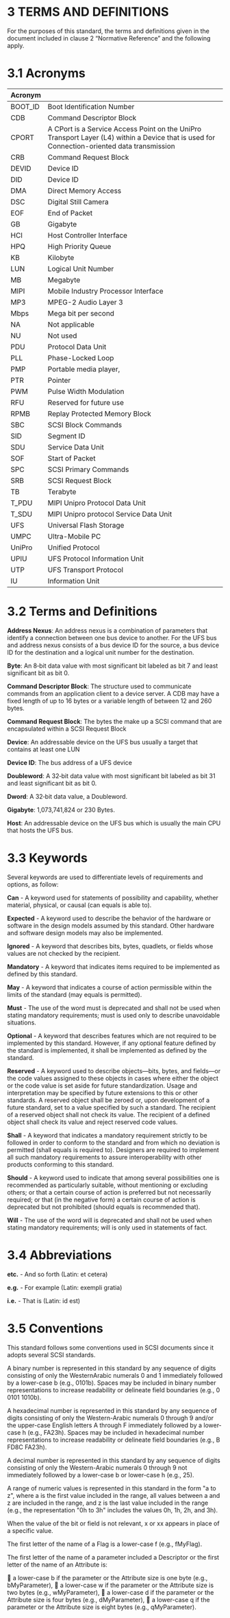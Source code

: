 3 TERMS AND DEFINITIONS
======

For the purposes of this standard, the terms and definitions given in the document included in clause 2 “Normative Reference” and the following apply.

# 3.1 Acronyms

|Acronym||
|--|--|
|BOOT_ID |Boot Identification Number|
|CDB |Command Descriptor Block|
|CPORT| A CPort is a Service Access Point on the UniPro Transport Layer (L4) within a Device that is used for Connection-oriented data transmission|
|CRB| Command Request Block|
|DEVID| Device ID|
|DID| Device ID|
|DMA| Direct Memory Access|
|DSC| Digital Still Camera|
|EOF| End of Packet|
|GB| Gigabyte|
|HCI| Host Controller Interface|
|HPQ| High Priority Queue|
|KB| Kilobyte|
|LUN| Logical Unit Number|
|MB| Megabyte|
|MIPI| Mobile Industry Processor Interface|
|MP3| MPEG-2 Audio Layer 3|
|Mbps| Mega bit per second|
|NA| Not applicable|
|NU| Not used|
|PDU| Protocol Data Unit|
|PLL| Phase-Locked Loop|
|PMP| Portable media player,|
|PTR| Pointer|
|PWM| Pulse Width Modulation|
|RFU| Reserved for future use|
|RPMB| Replay Protected Memory Block|
|SBC| SCSI Block Commands|
|SID| Segment ID|
|SDU| Service Data Unit|
|SOF| Start of Packet|
|SPC| SCSI Primary Commands|
|SRB| SCSI Request Block|
|TB| Terabyte|
|T_PDU| MIPI Unipro Protocol Data Unit|
|T_SDU| MIPI Unipro protocol Service Data Unit|
|UFS| Universal Flash Storage|
|UMPC| Ultra-Mobile PC|
|UniPro| Unified Protocol|
|UPIU| UFS Protocol Information Unit|
|UTP| UFS Transport Protocol|
|IU| Information Unit|

# 3.2 Terms and Definitions

**Address Nexus**: An address nexus is a combination of parameters that identify a connection between one
bus device to another. For the UFS bus and address nexus consists of a bus device ID for the source, a bus
device ID for the destination and a logical unit number for the destination.  

**Byte**: An 8‐bit data value with most significant bit labeled as bit 7 and least significant bit as bit 0.  

**Command Descriptor Block**: The structure used to communicate commands from an application client to a device server. A CDB may have a fixed length of up to 16 bytes or a variable length of between 12 and 260 bytes.  

**Command Request Block**: The bytes the make up a SCSI command that are encapsulated within a SCSI
Request Block  

**Device**: An addressable device on the UFS bus usually a target that contains at least one LUN  

**Device ID**: The bus address of a UFS device  

**Doubleword**: A 32‐bit data value with most significant bit labeled as bit 31 and least significant bit as bit 0.  

**Dword**: A 32‐bit data value, a Doubleword.  

**Gigabyte**: 1,073,741,824 or 230 Bytes.  

**Host**: An addressable device on the UFS bus which is usually the main CPU that hosts the UFS bus.  

# 3.3 Keywords
Several keywords are used to differentiate levels of requirements and options, as follow:  

**Can** - A keyword used for statements of possibility and capability, whether material, physical, or causal
(can equals is able to).  

**Expected** - A keyword used to describe the behavior of the hardware or software in the design models
assumed by this standard. Other hardware and software design models may also be implemented.  

**Ignored** - A keyword that describes bits, bytes, quadlets, or fields whose values are not checked by the
recipient.  

**Mandatory** - A keyword that indicates items required to be implemented as defined by this standard.

**May** - A keyword that indicates a course of action permissible within the limits of the standard (may equals is permitted).

**Must** - The use of the word must is deprecated and shall not be used when stating mandatory requirements; must is used only to describe unavoidable situations.

**Optional** - A keyword that describes features which are not required to be implemented by this standard.
However, if any optional feature defined by the standard is implemented, it shall be implemented as defined by the standard.

**Reserved** - A keyword used to describe objects—bits, bytes, and fields—or the code values assigned to these objects in cases where either the object or the code value is set aside for future standardization.
Usage and interpretation may be specified by future extensions to this or other standards. A reserved object shall be zeroed or, upon development of a future standard, set to a value specified by such a standard. The recipient of a reserved object shall not check its value. The recipient of a defined object shall check its value and reject reserved code values.

**Shall** - A keyword that indicates a mandatory requirement strictly to be followed in order to conform to
the standard and from which no deviation is permitted (shall equals is required to). Designers are required to implement all such mandatory requirements to assure interoperability with other products conforming to this standard.

**Should** - A keyword used to indicate that among several possibilities one is recommended as particularly
suitable, without mentioning or excluding others; or that a certain course of action is preferred but not necessarily required; or that (in the negative form) a certain course of action is deprecated but not prohibited (should equals is recommended that).

**Will** - The use of the word will is deprecated and shall not be used when stating mandatory requirements;
will is only used in statements of fact.

# 3.4 Abbreviations
**etc.** - And so forth (Latin: et cetera)

**e.g.** - For example (Latin: exempli gratia)

**i.e.** - That is (Latin: id est)

# 3.5 Conventions

This standard follows some conventions used in SCSI documents since it adopts several SCSI standards.

A binary number is represented in this standard by any sequence of digits consisting of only the WesternArabic numerals 0 and 1 immediately followed by a lower-case b (e.g., 0101b). Spaces may be included in binary number representations to increase readability or delineate field boundaries (e.g., 0 0101 1010b).

A hexadecimal number is represented in this standard by any sequence of digits consisting of only the
Western-Arabic numerals 0 through 9 and/or the upper-case English letters A through F immediately
followed by a lower-case h (e.g., FA23h). Spaces may be included in hexadecimal number representations
to increase readability or delineate field boundaries (e.g., B FD8C FA23h).

A decimal number is represented in this standard by any sequence of digits consisting of only the
Western-Arabic numerals 0 through 9 not immediately followed by a lower-case b or lower-case h (e.g.,
25).

A range of numeric values is represented in this standard in the form "a to z", where a is the first value
included in the range, all values between a and z are included in the range, and z is the last value included
in the range (e.g., the representation "0h to 3h" includes the values 0h, 1h, 2h, and 3h).

When the value of the bit or field is not relevant, x or xx appears in place of a specific value.

The first letter of the name of a Flag is a lower-case f (e.g., fMyFlag).

The first letter of the name of a parameter included a Descriptor or the first letter of the name of an Attribute is:

 a lower-case b if the parameter or the Attribute size is one byte (e.g., bMyParameter),
 a lower-case w if the parameter or the Attribute size is two bytes (e.g., wMyParameter),
 a lower-case d if the parameter or the Attribute size is four bytes (e.g., dMyParameter),
 a lower-case q if the parameter or the Attribute size is eight bytes (e.g., qMyParameter).